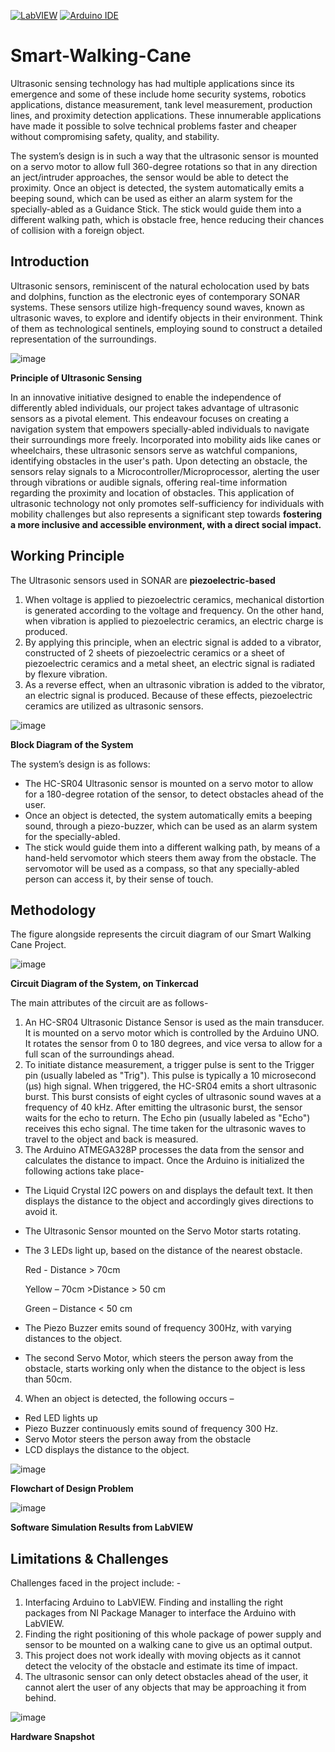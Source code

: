[![LabVIEW](https://img.shields.io/badge/LabVIEW-%23FFDB00.svg?style=for-the-badge&logo=ni-labview&logoColor=black)](https://www.ni.com/en-us/shop/labview.html)
[![Arduino IDE](https://img.shields.io/badge/Arduino%20IDE-%2300979D.svg?style=for-the-badge&logo=arduino&logoColor=white)](https://www.arduino.cc/)

# Smart-Walking-Cane
Ultrasonic sensing technology has had multiple applications since its emergence and some of these include home security systems, robotics applications, distance
measurement, tank level measurement, production lines, and proximity detection applications. These innumerable applications have made it possible to solve technical
problems faster and cheaper without compromising safety, quality, and stability.

The system’s design is in such a way that the ultrasonic sensor is mounted on a servo motor to allow full 360-degree rotations so that in any direction an ject/intruder approaches, the sensor would be able to detect the proximity. Once an object is detected, the system automatically emits a beeping sound, which can be used as either an alarm system for the specially-abled as a Guidance Stick. The stick would guide them into a different walking path, which is obstacle free, hence reducing their chances of collision with a foreign object.

## Introduction
Ultrasonic sensors, reminiscent of the natural echolocation used by bats and dolphins, function as the electronic eyes of contemporary SONAR systems. These sensors utilize high-frequency sound waves, known as ultrasonic waves, to explore and identify objects in their environment. Think of them as technological sentinels, employing sound to construct a detailed representation of the surroundings.

![image](https://github.com/user-attachments/assets/9dfb689b-f3d7-4bda-a16f-5ea3b294f463)

**Principle of Ultrasonic Sensing**

In an innovative initiative designed to enable the independence of differently abled individuals, our project takes advantage of ultrasonic sensors as a pivotal element. This endeavour focuses on creating a navigation system that empowers specially-abled individuals to navigate their surroundings more freely. 
Incorporated into mobility aids like canes or wheelchairs, these ultrasonic sensors serve as watchful companions, identifying obstacles in the user's path. Upon detecting an obstacle, the sensors relay signals to a Microcontroller/Microprocessor, alerting the user through vibrations or audible signals, offering real-time information regarding the proximity and location of obstacles. This application of ultrasonic technology not only promotes self-sufficiency for individuals with mobility challenges but also represents a significant step towards **fostering a more inclusive and accessible environment, with a direct social impact.**

## Working Principle
The Ultrasonic sensors used in SONAR are **piezoelectric-based**
1.	When voltage is applied to piezoelectric ceramics, mechanical distortion is generated according to the voltage and frequency. On the other hand, when vibration is applied to piezoelectric ceramics, an electric charge is produced. 
2.	By applying this principle, when an electric signal is added to a vibrator, constructed of 2 sheets of piezoelectric ceramics or a sheet of piezoelectric ceramics and a metal sheet, an electric signal is radiated by flexure vibration.
3.	As a reverse effect, when an ultrasonic vibration is added to the vibrator, an electric signal is produced. Because of these effects, piezoelectric ceramics are utilized as ultrasonic sensors.

![image](https://github.com/user-attachments/assets/74912d8d-4c43-4684-a493-a300a1e24a0c)

**Block Diagram of the System**

The system’s design is as follows:
- The HC-SR04 Ultrasonic sensor is mounted on a servo motor to allow for a 180-degree rotation of the sensor, to detect obstacles ahead of the user.
- Once an object is detected, the system automatically emits a beeping sound, through a piezo-buzzer, which can be used as an alarm system for the specially-abled.
- The stick would guide them into a different walking path, by means of a hand-held servomotor which steers them away from the obstacle. The servomotor will be used as a compass, so that any specially-abled person can access it, by their sense of touch.

## Methodology
The figure alongside represents the circuit diagram of our Smart Walking Cane Project. 

![image](https://github.com/user-attachments/assets/925f2bf8-3e79-485a-96b9-09ec9f048398)

**Circuit Diagram of the System, on Tinkercad**

The main attributes of the circuit are as follows-
1.	An HC-SR04 Ultrasonic Distance Sensor is used as the main transducer. It is mounted on a servo motor which is controlled by the Arduino UNO. It rotates the sensor from 0 to 180 degrees, and vice versa to allow for a full scan of the surroundings ahead.
2.	To initiate distance measurement, a trigger pulse is sent to the Trigger pin (usually labeled as "Trig"). This pulse is typically a 10 microsecond (μs) high signal. When triggered, the HC-SR04 emits a short ultrasonic burst. This burst consists of eight cycles of ultrasonic sound waves at a frequency of 40 kHz. After emitting the ultrasonic burst, the sensor waits for the echo to return. The Echo pin (usually labeled as "Echo") receives this echo signal. The time taken for the ultrasonic waves to travel to the object and back is measured. 
3.	The Arduino ATMEGA328P processes the data from the sensor and calculates the distance to impact. Once the Arduino is initialized the following actions take place-
- The Liquid Crystal I2C powers on and displays the default text. It then displays the distance to the object and accordingly gives directions to avoid it.
- The Ultrasonic Sensor mounted on the Servo Motor starts rotating.
- The 3 LEDs light up, based on the distance of the nearest obstacle.
  
  Red - Distance > 70cm
  
  Yellow – 70cm >Distance > 50 cm
  
  Green – Distance < 50 cm
  
- The Piezo Buzzer emits sound of frequency 300Hz, with varying distances to the object.
- The second Servo Motor, which steers the person away from the obstacle, starts working only when the distance to the object is less than 50cm.
4.	When an object is detected, the following occurs –
- Red LED lights up
- Piezo Buzzer continuously emits sound of frequency 300 Hz.
- Servo Motor steers the person away from the obstacle
- LCD displays the distance to the object.

![image](https://github.com/user-attachments/assets/0e5b10ac-376d-4cc6-b091-d8b73c2412bd)

**Flowchart of Design Problem**

![image](https://github.com/user-attachments/assets/49a01826-f6fa-42bd-981f-5ba14edeaae6)

**Software Simulation Results from LabVIEW**

## Limitations & Challenges 
Challenges faced in the project include: -
1.	Interfacing Arduino to LabVIEW. Finding and installing the right packages from NI Package Manager to interface the Arduino with LabVIEW.
2.	Finding the right positioning of this whole package of power supply and sensor to be mounted on a walking cane to give us an optimal output.
3.	This project does not work ideally with moving objects as it cannot detect the velocity of the obstacle and estimate its time of impact.
4.	The ultrasonic sensor can only detect obstacles ahead of the user, it cannot alert the user of any objects that may be approaching it from behind.

![image](https://github.com/user-attachments/assets/8cd7302b-abfb-41a0-ae05-a88220b8df1d)

**Hardware Snapshot**
